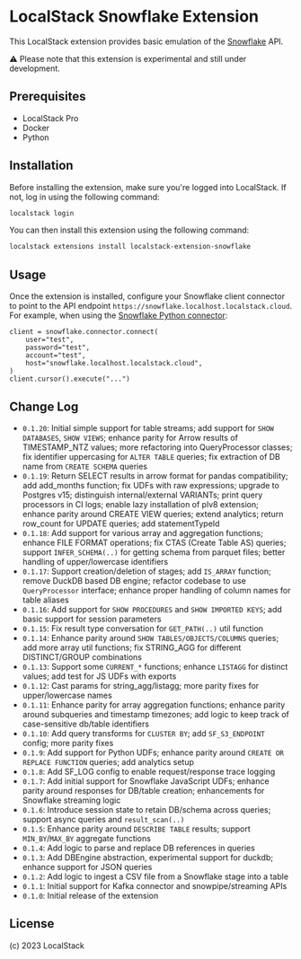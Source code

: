 LocalStack Snowflake Extension
=============================================

This LocalStack extension provides basic emulation of the [Snowflake](https://snowflake.com) API.

⚠️ Please note that this extension is experimental and still under development.

## Prerequisites

- LocalStack Pro
- Docker
- Python

## Installation

Before installing the extension, make sure you're logged into LocalStack. If not, log in using the following command:

```bash
localstack login
```

You can then install this extension using the following command:

```bash
localstack extensions install localstack-extension-snowflake
```

## Usage

Once the extension is installed, configure your Snowflake client connector to point to the API endpoint `https://snowflake.localhost.localstack.cloud`. For example, when using the [Snowflake Python connector](https://github.com/snowflakedb/snowflake-connector-python):
```
client = snowflake.connector.connect(
    user="test",
    password="test",
    account="test",
    host="snowflake.localhost.localstack.cloud",
)
client.cursor().execute("...")
```

## Change Log

* `0.1.20`: Initial simple support for table streams; add support for `SHOW DATABASES`, `SHOW VIEWS`; enhance parity for Arrow results of TIMESTAMP_NTZ values; more refactoring into QueryProcessor classes; fix identifier uppercasing for `ALTER TABLE` queries; fix extraction of DB name from `CREATE SCHEMA` queries
* `0.1.19`: Return SELECT results in arrow format for pandas compatibility; add add_months function; fix UDFs with raw expressions; upgrade to Postgres v15; distinguish internal/external VARIANTs; print query processors in CI logs; enable lazy installation of plv8 extension; enhance parity around CREATE VIEW queries; extend analytics; return row_count for UPDATE queries; add statementTypeId
* `0.1.18`: Add support for various array and aggregation functions; enhance FILE FORMAT operations; fix CTAS (Create Table AS) queries; support `INFER_SCHEMA(..)` for getting schema from parquet files; better handling of upper/lowercase identifiers
* `0.1.17`: Support creation/deletion of stages; add `IS_ARRAY` function; remove DuckDB based DB engine; refactor codebase to use `QueryProcessor` interface; enhance proper handling of column names for table aliases
* `0.1.16`: Add support for `SHOW PROCEDURES` and `SHOW IMPORTED KEYS`; add basic support for session parameters
* `0.1.15`: Fix result type conversation for `GET_PATH(..)` util function
* `0.1.14`: Enhance parity around `SHOW TABLES/OBJECTS/COLUMNS` queries; add more array util functions; fix STRING_AGG for different DISTINCT/GROUP combinations
* `0.1.13`: Support some `CURRENT_*` functions; enhance `LISTAGG` for distinct values; add test for JS UDFs with exports
* `0.1.12`: Cast params for string_agg/listagg; more parity fixes for upper/lowercase names
* `0.1.11`: Enhance parity for array aggregation functions; enhance parity around subqueries and timestamp timezones; add logic to keep track of case-sensitive db/table identifiers
* `0.1.10`: Add query transforms for `CLUSTER BY`; add `SF_S3_ENDPOINT` config; more parity fixes
* `0.1.9`: Add support for Python UDFs; enhance parity around `CREATE OR REPLACE FUNCTION` queries; add analytics setup
* `0.1.8`: Add SF_LOG config to enable request/response trace logging
* `0.1.7`: Add initial support for Snowflake JavaScript UDFs; enhance parity around responses for DB/table creation; enhancements for Snowflake streaming logic
* `0.1.6`: Introduce session state to retain DB/schema across queries; support async queries and `result_scan(..)`
* `0.1.5`: Enhance parity around `DESCRIBE TABLE` results; support `MIN_BY`/`MAX_BY` aggregate functions
* `0.1.4`: Add logic to parse and replace DB references in queries
* `0.1.3`: Add DBEngine abstraction, experimental support for duckdb; enhance support for JSON queries
* `0.1.2`: Add logic to ingest a CSV file from a Snowflake stage into a table
* `0.1.1`: Initial support for Kafka connector and snowpipe/streaming APIs
* `0.1.0`: Initial release of the extension

## License

(c) 2023 LocalStack
